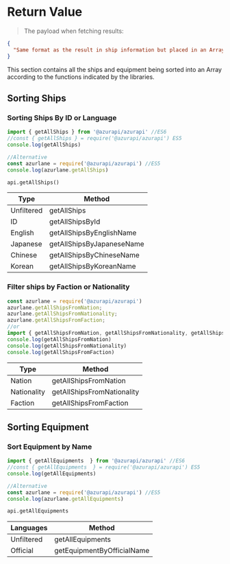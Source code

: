 # Return Value
> The payload when fetching results:

```json
{
  "Same format as the result in ship information but placed in an Array"
}
```

This section contains all the ships and equipment being sorted into an Array according to the functions indicated by the libraries.

## Sorting Ships

### Sorting Ships By ID or Language
```javascript
import { getAllShips } from '@azurapi/azurapi' //ES6
//const { getAllShips } = require('@azurapi/azurapi') ES5
console.log(getAllShips)

//Alternative
const azurlane = require('@azurapi/azurapi') //ES5
console.log(azurlane.getAllShips)
```
```python
api.getAllShips()
```

| Type      | Method                    |
|-----------|---------------------------|
| Unfiltered| getAllShips               |
| ID        | getAllShipsById           |
| English   | getAllShipsByEnglishName  |
| Japanese  | getAllShipsByJapaneseName |
| Chinese   | getAllShipsByChineseName  |
| Korean    | getAllShipsByKoreanName   |

### Filter ships by Faction or Nationality
```javascript
const azurlane = require('@azurapi/azurapi')
azurlane.getAllShipsFromNation;
azurlane.getAllShipsFromNationality;
azurlane.getAllShipsFromFaction;
//or
import { getAllShipsFromNation, getAllShipsFromNationality, getAllShipsFromFaction } from '@azurapi/azurapi'
console.log(getAllShipsFromNation)
console.log(getAllShipsFromNationality)
console.log(getAllShipsFromFaction)
```

| Type        | Method                    |
|-------------|---------------------------|
| Nation      | getAllShipsFromNation     |
| Nationality | getAllShipsFromNationality|
| Faction     | getAllShipsFromFaction    |

## Sorting Equipment

### Sort Equipment by Name
```javascript
import { getAllEquipments  } from '@azurapi/azurapi' //ES6
//const { getAllEquipments  } = require('@azurapi/azurapi') ES5
console.log(getAllEquipments)

//Alternative
const azurlane = require('@azurapi/azurapi') //ES5
console.log(azurlane.getAllEquipments)
```
```python
api.getAllEquipments
```
| Languages | Method                    |
|-----------|---------------------------|
| Unfiltered| getAllEquipments          |
| Official  | getEquipmentByOfficialName|
